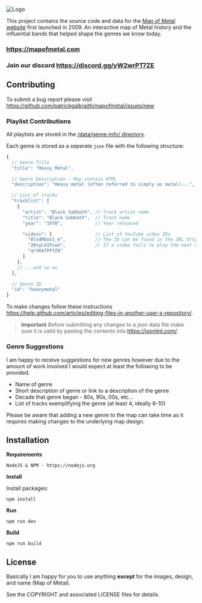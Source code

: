 ![Logo](http://i.imgur.com/oQaK5uU.jpg)

This project contains the source code and data for the [Map of Metal website](https://mapofmetal.com) first launched in 2009. An interactive map of Metal history and the influential bands that helped shape the genres we know today.

### https://mapofmetal.com

### Join our discord https://discord.gg/yW2wrPT7ZE

## Contributing

To submit a bug report please visit https://github.com/patrickgalbraith/mapofmetal/issues/new

### Playlist Contributions

All playlists are stored in the [/data/genre-info/ directory](https://github.com/patrickgalbraith/mapofmetal/tree/data/data/genre-info).

Each genre is stored as a seperate `json` file with the following structure:

```js
{
  // Genre Title
  "title": "Heavy Metal",

  // Genre Description - May contain HTML
  "description": "Heavy metal (often referred to simply as metal)...",

  // List of tracks
  "tracklist": [
    {
      "artist": "Black Sabbath", // Track artist name
      "title": "Black Sabbath",  // Track name
      "year": "1970",            // Year released

      "videos": [                // List of YouTube video IDs
        "0lVdMbUx1_k",           // The ID can be found in the URL https://www.youtube.com/watch?v=[THIS BIT]
        "2KnyL4IFcwo",           // If a video fails to play the next video in the list is tried
        "qrVKmTPFYZ8"
      ]
    },
    // ...and so on
  ],

  // Genre ID
  "id": "heavymetal"
}
```

To make changes follow these instructions https://help.github.com/articles/editing-files-in-another-user-s-repository/.

> **Important**
> Before submitting any changes to a json data file make sure it is valid by pasting the contents into https://jsonlint.com/.

### Genre Suggestions

I am happy to receive suggestions for new genres however due to the amount of work involved I would expect at least the following to be provided.

- Name of genre
- Short description of genre or link to a description of the genre
- Decade that genre began - 80s, 90s, 00s, etc...
- List of tracks exemplifying the genre (at least 4, ideally 8-10)

Please be aware that adding a new genre to the map can take time as it requires making changes to the underlying map design.

## Installation

**Requirements**

```
NodeJS & NPM - https://nodejs.org
```

**Install**

Install packages:

```
npm install
```

**Run**

```
npm run dev
```

**Build**

```
npm run build
```

## License

Basically I am happy for you to use anything **except** for the images, design, and name (Map of Metal).

See the COPYRIGHT and associated LICENSE files for details.
